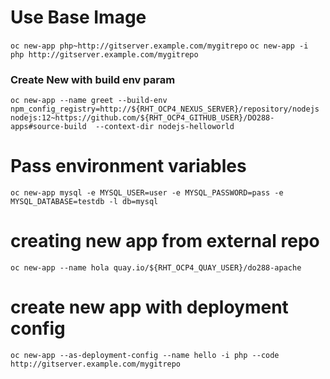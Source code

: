 # Use Base Image 
`oc new-app php~http://gitserver.example.com/mygitrepo`
`oc new-app -i php http://gitserver.example.com/mygitrepo`

### Create New with build env param
`oc new-app --name greet --build-env npm_config_registry=http://${RHT_OCP4_NEXUS_SERVER}/repository/nodejs  nodejs:12~https://github.com/${RHT_OCP4_GITHUB_USER}/DO288-apps#source-build  --context-dir nodejs-helloworld`

# Pass environment variables  
`oc new-app mysql -e MYSQL_USER=user -e MYSQL_PASSWORD=pass -e MYSQL_DATABASE=testdb -l db=mysql`

# creating new app from external repo 
`oc new-app --name hola quay.io/${RHT_OCP4_QUAY_USER}/do288-apache`

# create new app with deployment config
`oc new-app --as-deployment-config --name hello -i php --code http://gitserver.example.com/mygitrepo`